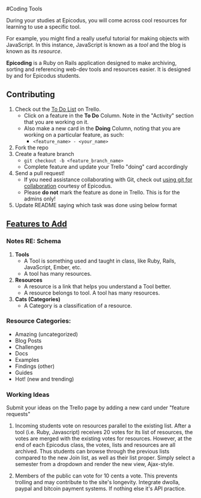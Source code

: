 #Coding Tools

During your studies at Epicodus, you will come across cool resources for learning to use a specific tool. 

For example, you might find a really useful tutorial for making objects with JavaScript. In this instance, JavaScript is known as a *tool* and the blog is known as its *resource*. 

**Epicoding** is a Ruby on Rails application designed to make archiving, sorting and referencing web-dev tools and resources easier. It is designed by and for Epicodus students.

## Contributing

1. Check out the [To Do List](https://trello.com/b/opyMxwK7/epicoding) on Trello.
	* Click on a feature in the **To Do** Column. Note in the "Activity" section that you are working on it.
	* Also make a new card in the **Doing** Column, noting that you are working on a particular feature, as such:
		* `<feature_name> - <your_name>`
2. Fork the repo
3. Create a feature branch
	* `git checkout -b <feature_branch_name>`
	* Complete feature and update your Trello "doing" card accordingly
4. Send a pull request!
    * If you need assistance collaborating with Git, check out [using git for collaboration](http://www.learnhowtoprogram.com/lessons/using-git-for-collaboration) courtesy of Epicodus.
    * Please **do not** mark the feature as done in Trello. This is for the admins only! 
5. Update README saying which task was done using below format


## [Features to Add](https://trello.com/b/opyMxwK7/epicoding)

### Notes RE: Schema

1. **Tools**
    * A Tool is something used and taught in class, like Ruby, Rails, JavaScript, Ember, etc.
    * A tool has many resources.
2. **Resources**
    * A resource is a link that helps you understand a Tool better.
    * A resource belongs to tool. A tool has many resources.
3. **Cats (Categories)**
    * A Category is a classification of a resource.

### Resource Categories:

* Amazing (uncategorized)
* Blog Posts
* Challenges
* Docs
* Examples
* Findings (other)
* Guides
* Hot! (new and trending)

### Working Ideas
Submit your ideas on the Trello page by adding a new card under "feature requests"

1. Incoming students vote on resources parallel to the existing list. After a tool (i.e. Ruby, Javascript) receives 20 votes for its list of resources, the votes are merged with the existing votes for resources. However, at the end of each Epicodus class, the votes, lists and resources are all archived. Thus students can browse through the previous lists compared to the new Join list, as well as their list proper. Simply select a semester from a dropdown and render the new view, Ajax-style.

2. Members of the public can vote for 10 cents a vote. This prevents trolling and may contribute to the site's longevity. Integrate dwolla, paypal and bitcoin payment systems. If nothing else it's API practice.

